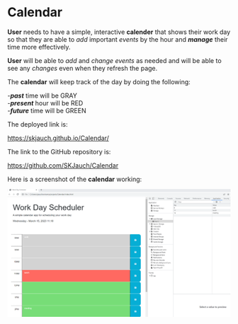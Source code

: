# Calendar

**User** needs to have a simple, interactive **calender** that shows their work day so that they are able to *add* important *events* by the hour and ***manage*** their time more effectively.

**User** will be able to *add* and *change* *events* as needed and will be able to see any *changes* even when they refresh the page.

The **calendar** will keep track of the day by doing the following:

-***past*** time will be GRAY  
-***present*** hour will be RED  
-***future*** time will be GREEN   


The deployed link is:  

https://skjauch.github.io/Calendar/


The link to the GitHub repository is:

https://github.com/SKJauch/Calendar


Here is a screenshot of the **calendar** working:  

![Alt text](assets/images/Calendar%20working.png)